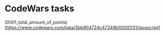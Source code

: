 # CodeWars tasks
(0001_total_amount_of_points)[https://www.codewars.com/kata/5bb904724c47249b10000131/javascript]
